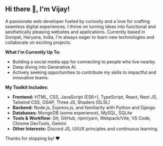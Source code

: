 ## Hi there 👋, I'm Vijay!

A passionate web developer fueled by curiosity and a love for crafting seamless digital experiences. I thrive on turning ideas into functional and aesthetically pleasing websites and applications. Currently based in Sonipat, Haryana, India, I'm always eager to learn new technologies and collaborate on exciting projects.

**What I'm Currently Up To:**

* Building a social media app for connecting to people who live nearby.
* Deep diving into Generative AI.
* Actively seeking opportunities to contribute my skills to impactful and innovative teams.

**My Toolkit Includes:**

* **Frontend:** HTML, CSS, JavaScript (ES6+), TypeScript, React, Next JS, Tailwind CSS, GSAP, Three JS, Shaders (GLSL)
* **Backend:** Node.js, Express.js, and familiarity with Python and Django
* **Databases:** MongoDB (some experience), MySQL, SQLite
* **Tools & Workflow:** Git, GitHub, npm/yarn, Webpack/Vite, VS Code, Chrome DevTools, Gemini
* **Other Interests:** Discord JS, UI/UX principles and continuous learning.

Thanks for stopping by! ❤️
